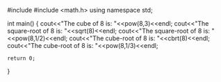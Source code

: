 #include <iostream>
#include <math.h>
using namespace std;

int main()
{
cout<<"The cube of 8 is: "<<pow(8,3)<<endl;
cout<<"The square-root of 8 is: "<<sqrt(8)<<endl;
cout<<"The square-root of 8 is: "<<pow(8,1/2)<<endl;
cout<<"The cube-root of 8 is: "<<cbrt(8)<<endl;
cout<<"The cube-root of 8 is: "<<pow(8,1/3)<<endl;

    return 0;
}

